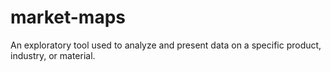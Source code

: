 # market-maps
An exploratory tool used to analyze and present data on a specific product, industry, or material.
